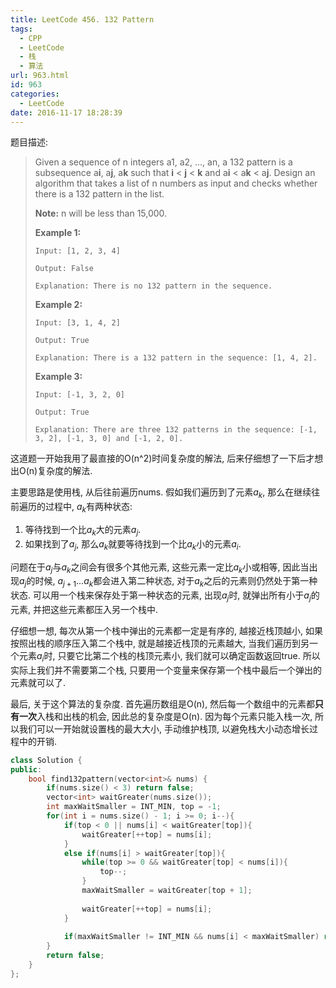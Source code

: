 ```yaml
---
title: LeetCode 456. 132 Pattern
tags:
  - CPP
  - LeetCode
  - 栈
  - 算法
url: 963.html
id: 963
categories:
  - LeetCode
date: 2016-11-17 18:28:39
---
```

题目描述:

> Given a sequence of n integers a1, a2, ..., an, a 132 pattern is a subsequence a**i**, a**j**, a**k** such that **i** < **j** < **k** and a**i** < a**k** < a**j**. Design an algorithm that takes a list of n numbers as input and checks whether there is a 132 pattern in the list.
>
> **Note:** n will be less than 15,000.
>
> **Example 1:**
>
> ```
> Input: [1, 2, 3, 4]
>
> Output: False
>
> Explanation: There is no 132 pattern in the sequence.
>
> ```
>
> **Example 2:**
>
> ```
> Input: [3, 1, 4, 2]
>
> Output: True
>
> Explanation: There is a 132 pattern in the sequence: [1, 4, 2].
>
> ```
>
> **Example 3:**
>
> ```
> Input: [-1, 3, 2, 0]
>
> Output: True
>
> Explanation: There are three 132 patterns in the sequence: [-1, 3, 2], [-1, 3, 0] and [-1, 2, 0].
> ```

这道题一开始我用了最直接的O(n^2)时间复杂度的解法, 后来仔细想了一下后才想出O(n)复杂度的解法.

主要思路是使用栈, 从后往前遍历nums. 假如我们遍历到了元素$a_k$, 那么在继续往前遍历的过程中, $a_k$有两种状态: 

1. 等待找到一个比$a_k$大的元素$a_j$.
2. 如果找到了$a_j$, 那么$a_k$就要等待找到一个比$a_k$小的元素$a_i$.

问题在于$a_j$与$a_k$之间会有很多个其他元素, 这些元素一定比$a_k$小或相等, 因此当出现$a_j$的时候, $a_{j+1}\dots a_k$都会进入第二种状态, 对于$a_k$之后的元素则仍然处于第一种状态. 可以用一个栈来保存处于第一种状态的元素, 出现$a_j$时, 就弹出所有小于$a_j$的元素, 并把这些元素都压入另一个栈中.

仔细想一想, 每次从第一个栈中弹出的元素都一定是有序的, 越接近栈顶越小, 如果按照出栈的顺序压入第二个栈中, 就是越接近栈顶的元素越大, 当我们遍历到另一个元素$a_i$时, 只要它比第二个栈的栈顶元素小, 我们就可以确定函数返回true. 所以实际上我们并不需要第二个栈, 只要用一个变量来保存第一个栈中最后一个弹出的元素就可以了.

最后, 关于这个算法的复杂度. 首先遍历数组是O(n), 然后每一个数组中的元素都**只有一次**入栈和出栈的机会, 因此总的复杂度是O(n). 因为每个元素只能入栈一次, 所以我们可以一开始就设置栈的最大大小, 手动维护栈顶, 以避免栈大小动态增长过程中的开销.

```cpp
class Solution {
public:
    bool find132pattern(vector<int>& nums) {
        if(nums.size() < 3) return false;
        vector<int> waitGreater(nums.size());
        int maxWaitSmaller = INT_MIN, top = -1;
        for(int i = nums.size() - 1; i >= 0; i--){
            if(top < 0 || nums[i] < waitGreater[top]){
                waitGreater[++top] = nums[i];
            }
            else if(nums[i] > waitGreater[top]){
                while(top >= 0 && waitGreater[top] < nums[i]){
                    top--;
                }
                maxWaitSmaller = waitGreater[top + 1];
                
                waitGreater[++top] = nums[i];
            }
            
            if(maxWaitSmaller != INT_MIN && nums[i] < maxWaitSmaller) return true;
        }
        return false;
    }
};
```

